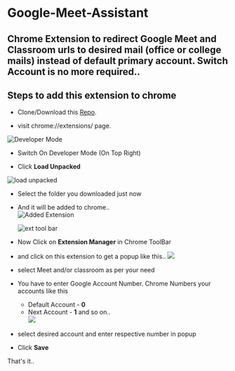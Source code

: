 # Google-Meet-Assistant
## Chrome Extension to **redirect** Google **Meet and Classroom** urls to desired mail **(office or college mails)** instead of default primary account. **Switch Account** is no more required..

## Steps to add this extension to chrome

+ Clone/Download this [Repo](https://github.com/RajasekharGuptha/GoogleMeet-Mail-Switcher).

+ visit chrome://extensions/ page.

![Developer Mode](https://github.com/RajasekharGuptha/RajasekharGuptha.github.io/tree/master/assets/images/developermodetoggle.png)

+ Switch On Developer Mode (On Top Right)

+ Click **Load Unpacked**

![load unpacked](https://github.com/RajasekharGuptha/RajasekharGuptha.github.io/tree/master/assets/images/loadUnpacked.png)

+ Select the folder you downloaded just now 

+ And it will be added to chrome..  
![Added Extension](https://github.com/RajasekharGuptha/RajasekharGuptha.github.io/tree/master/assets/images/Capture.PNG)

  ![ext tool bar](https://github.com/RajasekharGuptha/RajasekharGuptha.github.io/assets/images/ext_bar.PNG)
+ Now Click on **Extension Manager** in Chrome ToolBar

+ and click on this extension to get a popup like this..
![](https://github.com/RajasekharGuptha/RajasekharGuptha.github.io/assets/images/popup_meet_redirect.PNG) 
+ select Meet and/or classroom as per your need
+ You have to enter Google Account Number.
Chrome Numbers your accounts like this 

  + Default Account - **0**   
  + Next Account - **1** and so on..   
![](https://github.com/RajasekharGuptha/RajasekharGuptha.github.io/assets/images/gmail_numbering.png)

+ select desired account and enter respective number in popup
+ Click **Save**

That's it..

